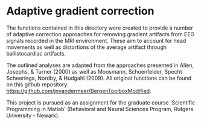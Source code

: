 # Adaptive gradient correction

The functions contained in this directory were created to provide a number of adaptive correction approaches
for removing gradient artifacts from EEG signals recorded in the MRI environment. These aim to account
for head movements as well as distortions of the average artifact through ballistocardiac artifacts.

The outlined analyses are adapted from the approaches presented in Allen, Josephs, & Turner (2000) as well as 
Moosmann, Schoenfelder, Specht Scheeringa, Nordby, & Hudgahl (2009). All original functions can be found on
this github repository: https://github.com/jnvandermeer/BergenToolboxModified.

This project is pursued as an assignment for the graduate course 'Scientific Programming in Matlab' (Behavioral
and Neural Sciences Program, Rutgers University - Newark).
